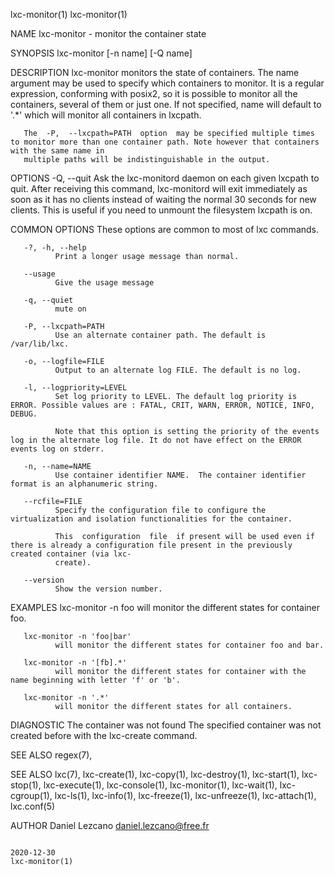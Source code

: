 lxc-monitor(1)                                                                                                                                        lxc-monitor(1)

NAME
       lxc-monitor - monitor the container state

SYNOPSIS
       lxc-monitor [-n name] [-Q name]

DESCRIPTION
       lxc-monitor  monitors  the  state of containers. The name argument may be used to specify which containers to monitor. It is a regular expression, conforming
       with posix2, so it is possible to monitor all the containers, several of them or just one. If not specified, name will default to '.*' which will monitor all
       containers in lxcpath.

       The  -P,  --lxcpath=PATH  option  may be specified multiple times to monitor more than one container path. Note however that containers with the same name in
       multiple paths will be indistinguishable in the output.

OPTIONS
       -Q, --quit
              Ask the lxc-monitord daemon on each given lxcpath to quit. After receiving this command, lxc-monitord will exit immediately  as  soon  as  it  has  no
              clients instead of waiting the normal 30 seconds for new clients. This is useful if you need to unmount the filesystem lxcpath is on.

COMMON OPTIONS
       These options are common to most of lxc commands.

       -?, -h, --help
              Print a longer usage message than normal.

       --usage
              Give the usage message

       -q, --quiet
              mute on

       -P, --lxcpath=PATH
              Use an alternate container path. The default is /var/lib/lxc.

       -o, --logfile=FILE
              Output to an alternate log FILE. The default is no log.

       -l, --logpriority=LEVEL
              Set log priority to LEVEL. The default log priority is ERROR. Possible values are : FATAL, CRIT, WARN, ERROR, NOTICE, INFO, DEBUG.

              Note that this option is setting the priority of the events log in the alternate log file. It do not have effect on the ERROR events log on stderr.

       -n, --name=NAME
              Use container identifier NAME.  The container identifier format is an alphanumeric string.

       --rcfile=FILE
              Specify the configuration file to configure the virtualization and isolation functionalities for the container.

              This  configuration  file  if present will be used even if there is already a configuration file present in the previously created container (via lxc-
              create).

       --version
              Show the version number.

EXAMPLES
       lxc-monitor -n foo
              will monitor the different states for container foo.

       lxc-monitor -n 'foo|bar'
              will monitor the different states for container foo and bar.

       lxc-monitor -n '[fb].*'
              will monitor the different states for container with the name beginning with letter 'f' or 'b'.

       lxc-monitor -n '.*'
              will monitor the different states for all containers.

DIAGNOSTIC
       The container was not found
              The specified container was not created before with the lxc-create command.

SEE ALSO
       regex(7),

SEE ALSO
       lxc(7), lxc-create(1), lxc-copy(1), lxc-destroy(1), lxc-start(1), lxc-stop(1), lxc-execute(1), lxc-console(1),  lxc-monitor(1),  lxc-wait(1),  lxc-cgroup(1),
       lxc-ls(1), lxc-info(1), lxc-freeze(1), lxc-unfreeze(1), lxc-attach(1), lxc.conf(5)

AUTHOR
       Daniel Lezcano <daniel.lezcano@free.fr>

                                                                             2020-12-30                                                               lxc-monitor(1)
